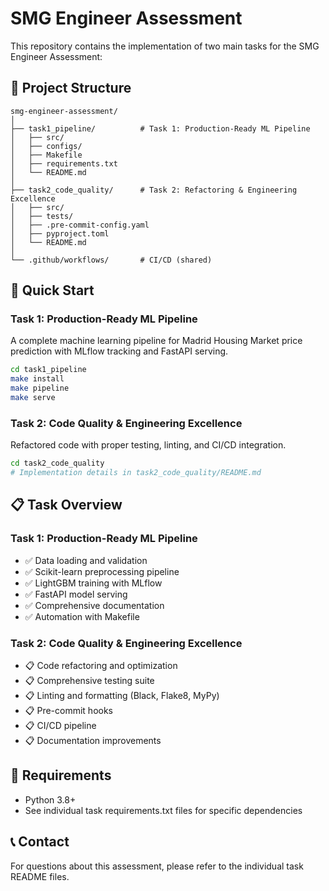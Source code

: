 # SMG Engineer Assessment

This repository contains the implementation of two main tasks for the SMG Engineer Assessment:

## 📁 Project Structure

```
smg-engineer-assessment/
│
├── task1_pipeline/          # Task 1: Production-Ready ML Pipeline
│   ├── src/
│   ├── configs/
│   ├── Makefile
│   ├── requirements.txt
│   └── README.md
│
├── task2_code_quality/      # Task 2: Refactoring & Engineering Excellence
│   ├── src/
│   ├── tests/
│   ├── .pre-commit-config.yaml
│   ├── pyproject.toml
│   └── README.md
│
└── .github/workflows/       # CI/CD (shared)
```

## 🚀 Quick Start

### Task 1: Production-Ready ML Pipeline
A complete machine learning pipeline for Madrid Housing Market price prediction with MLflow tracking and FastAPI serving.

```bash
cd task1_pipeline
make install
make pipeline
make serve
```

### Task 2: Code Quality & Engineering Excellence
Refactored code with proper testing, linting, and CI/CD integration.

```bash
cd task2_code_quality
# Implementation details in task2_code_quality/README.md
```

## 📋 Task Overview

### Task 1: Production-Ready ML Pipeline
- ✅ Data loading and validation
- ✅ Scikit-learn preprocessing pipeline
- ✅ LightGBM training with MLflow
- ✅ FastAPI model serving
- ✅ Comprehensive documentation
- ✅ Automation with Makefile

### Task 2: Code Quality & Engineering Excellence
- 📋 Code refactoring and optimization
- 📋 Comprehensive testing suite
- 📋 Linting and formatting (Black, Flake8, MyPy)
- 📋 Pre-commit hooks
- 📋 CI/CD pipeline
- 📋 Documentation improvements

## 🔧 Requirements

- Python 3.8+
- See individual task requirements.txt files for specific dependencies

## 📞 Contact

For questions about this assessment, please refer to the individual task README files.
